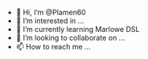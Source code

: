 - 👋 Hi, I’m @Plamen60
- 👀 I’m interested in ...
- 🌱 I’m currently learning Marlowe DSL
- 💞️ I’m looking to collaborate on ...
- 📫 How to reach me ...

<!---
Plamen60/Plamen60 is a ✨ special ✨ repository because its `README.md` (this file) appears on your GitHub profile.
You can click the Preview link to take a look at your changes.
--->
